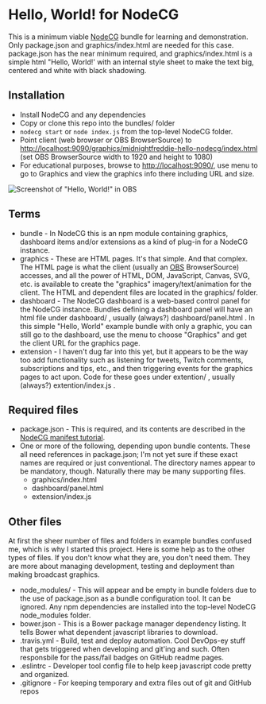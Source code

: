 # Hello, World! for NodeCG

This is a minimum viable [NodeCG](https://github.com/nodecg/nodecg) bundle for learning and demonstration. Only package.json and graphics/index.html are needed for this case. package.json has the near minimum required, and graphics/index.html is a simple html "Hello, World!' with an internal style sheet to make the text big, centered and white with black shadowing.

## Installation

- Install NodeCG and any dependencies
- Copy or clone this repo into the bundles/ folder
- `nodecg start` or `node index.js` from the top-level NodeCG folder.
- Point client (web browser or OBS BrowserSource) to <http://localhost:9090/graphics/midnightfreddie-hello-nodecg/index.html> (set OBS BrowserSource width to 1920 and height to 1080)
- For educational purposes, browse to <http://localhost:9090/>, use menu to go to Graphics and view the graphics info there including URL and size.

![Screenshot of "Hello, World!" in OBS](http://www.midnightfreddie.com/images/2016/obs-nodecg-helloworld.png)

## Terms

- bundle - In NodeCG this is an npm module containing graphics, dashboard items and/or extensions as a kind of plug-in for a NodeCG instance.
- graphics - These are HTML pages. It's that simple. And that complex. The HTML page is what the client (usually an [OBS](https://github.com/jp9000/obs-studio) BrowserSource) accesses, and all the power of HTML, DOM, JavaScript, Canvas, SVG, etc. is available to create the "graphics" imagery/text/animation for the client. The HTML and dependent files are located in the graphics/ folder.
- dashboard - The NodeCG dashboard is a web-based control panel for the NodeCG instance. Bundles defining a dashboard panel will have an html file under dashboard/ , usually (always?) dashboard/panel.html . In this simple "Hello, World" example bundle with only a graphic, you can still go to the dashboard, use the menu to choose "Graphics" and get the client URL for the graphics page.
- extension - I haven't dug far into this yet, but it appears to be the way too add functionality such as listening for tweets, Twitch comments, subscriptions and tips, etc., and then triggering events for the graphics pages to act upon. Code for these goes under extention/ , usually (always?) extention/index.js .

## Required files

- package.json - This is required, and its contents are described in the [NodeCG manifest tutorial](https://github.com/nodecg/nodecg/blob/master/tutorials/manifest.md).
- One or more of the following, depending upon bundle contents. These all need references in package.json; I'm not yet sure if these exact names are required or just conventional. The directory names appear to be mandatory, though. Naturally there may be many supporting files.
    - graphics/index.html
    - dashboard/panel.html
    - extension/index.js

## Other files

At first the sheer number of files and folders in example bundles confused me, which is why I started this project. Here is some help as to the other types of files. If you don't know what they are, you don't need them. They are more about managing development, testing and deployment than making broadcast graphics.

- node_modules/ - This will appear and be empty in bundle folders due to the use of package.json as a bundle configuration tool. It can be ignored. Any npm dependencies are installed into the top-level NodeCG node_modules folder.
- bower.json - This is a Bower package manager dependency listing. It tells Bower what dependent javascript libraries to download.
- .travis.yml - Build, test and deploy automation. Cool DevOps-ey stuff that gets triggered when developing and git'ing and such. Often responsbile for the pass/fail badges on GitHub readme pages.
- .eslintrc - Developer tool config file to help keep javascript code pretty and organized.
- .gitignore - For keeping temporary  and extra files out of git and GitHub repos
